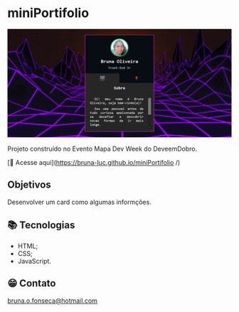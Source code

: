 # miniPortifolio


![preview](./rsc/imgs/Mini-Portifolio.png)



Projeto construído no Evento Mapa Dev Week do DeveemDobro.

[🔗 Acesse aqui](https://bruna-luc.github.io/miniPortifolio
/)

## Objetivos 
  Desenvolver um card como algumas informções.

## 📚 Tecnologias 
- HTML;
- CSS;
- JavaScript.


## 😁 Contato
bruna.o.fonseca@hotmail.com